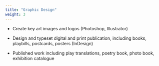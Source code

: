 ```yaml
---
title: "Graphic Design"
weight: 3
---
```


* Create key art images and logos (Photoshop, Illustrator)

* Design and typeset digital and print publication, including books, playbills, postcards, posters (InDesign)

* Published work including play translations, poetry book, photo book, exhibition catalogue

